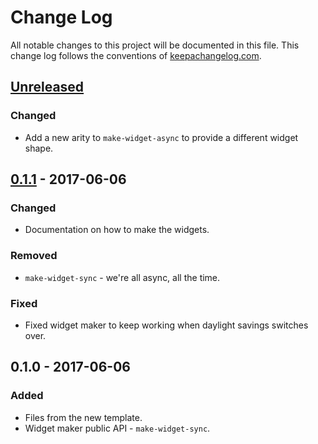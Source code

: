 # Change Log
All notable changes to this project will be documented in this file. This change log follows the conventions of [keepachangelog.com](http://keepachangelog.com/).

## [Unreleased]
### Changed
- Add a new arity to `make-widget-async` to provide a different widget shape.

## [0.1.1] - 2017-06-06
### Changed
- Documentation on how to make the widgets.

### Removed
- `make-widget-sync` - we're all async, all the time.

### Fixed
- Fixed widget maker to keep working when daylight savings switches over.

## 0.1.0 - 2017-06-06
### Added
- Files from the new template.
- Widget maker public API - `make-widget-sync`.

[Unreleased]: https://github.com/your-name/simple-fsm/compare/0.1.1...HEAD
[0.1.1]: https://github.com/your-name/simple-fsm/compare/0.1.0...0.1.1
